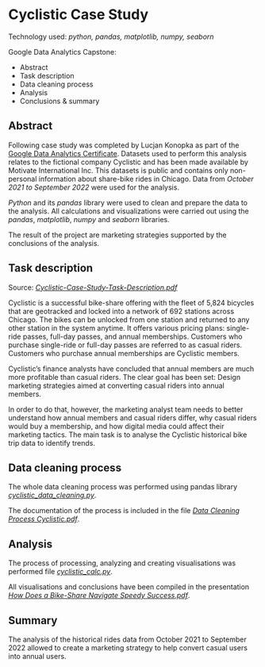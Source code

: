 # Cyclistic Case Study

Technology used: *python, pandas, matplotlib, numpy, seaborn*


Google Data Analytics Capstone:
- Abstract
- Task description
- Data cleaning process
- Analysis
- Conclusions & summary

## Abstract
Following case study was completed by Lucjan Konopka as part of the [Google Data Analytics Certificate](https://www.credly.com/badges/d8457d2e-06e4-4142-8ea1-4cfd52f24c67/linked_in_profile). 
Datasets used to perform this analysis relates to the fictional company Cyclistic and has been made available by Motivate International Inc. 
This datasets is public and contains only non-personal information about share-bike rides in Chicago.
Data from *October 2021 to September 2022* were used for the analysis.

*Python* and its *pandas* library were used to clean and prepare the data to the analysis. 
All calculations and visualizations were carried out using the *pandas*, *matplotlib*, *numpy* and *seaborn* libraries.

The result of the project are marketing strategies supported by the conclusions of the analysis.

## Task description

Source: [*Cyclistic-Case-Study-Task-Description.pdf*](https://github.com/lucjankonopka/cyclistic_case_study/blob/main/Cyclistic-Case-Study-Task-Description.pdf) 

Cyclistic is a successful bike-share offering with the fleet of 5,824 bicycles that are geotracked and locked into a network of 692 stations across Chicago. 
The bikes can be unlocked from one station and returned to any other station in the system anytime.
It offers various pricing plans: single-ride passes, full-day passes, and annual memberships. 
Customers who purchase single-ride or full-day passes are referred to as casual riders. 
Customers who purchase annual memberships are Cyclistic members.

Cyclistic’s finance analysts have concluded that annual members are much more profitable than casual riders. 
The clear goal has been set: Design marketing strategies aimed at converting casual riders into annual members. 

In order to do that, however, the marketing analyst team needs to better understand how annual members and casual riders differ, why casual riders would buy a membership, and how digital media could affect their marketing tactics. 
The main task is to analyse the Cyclistic historical bike trip data to identify trends.

## Data cleaning process

The whole data cleaning process was performed using pandas library [*cyclistic_data_cleaning.py*](https://github.com/lucjankonopka/cyclistic_case_study/blob/main/cyclistic_data_cleaning.py).

The documentation of the process is included in the file [*Data Cleaning Process Cyclistic.pdf*](https://github.com/lucjankonopka/cyclistic_case_study/blob/main/Data%20Cleaning%20Process%20Cyclistic.pdf).

## Analysis

The process of processing, analyzing and creating visualisations was performed file  [*cyclistic_calc.py*](https://github.com/lucjankonopka/cyclistic_case_study/blob/main/cyclistic_calc.py).

All visualisations and conclusions have been compiled in the presentation [*How Does a Bike-Share Navigate Speedy Success.pdf*](https://github.com/lucjankonopka/cyclistic_case_study/blob/main/How%20Does%20a%20Bike-Share%20%20Navigate%20Speedy%20Success.pdf).

## Summary

The analysis of the historical rides data from October 2021 to September 2022 allowed to create a marketing strategy to help convert casual users into annual users. 
